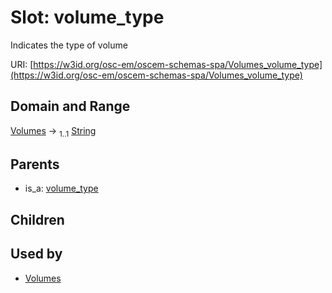 
# Slot: volume_type

Indicates the type of volume

URI: [https://w3id.org/osc-em/oscem-schemas-spa/Volumes_volume_type](https://w3id.org/osc-em/oscem-schemas-spa/Volumes_volume_type)


## Domain and Range

[Volumes](Volumes.md) &#8594;  <sub>1..1</sub> [String](types/String.md)

## Parents

 *  is_a: [volume_type](volume_type.md)

## Children


## Used by

 * [Volumes](Volumes.md)
